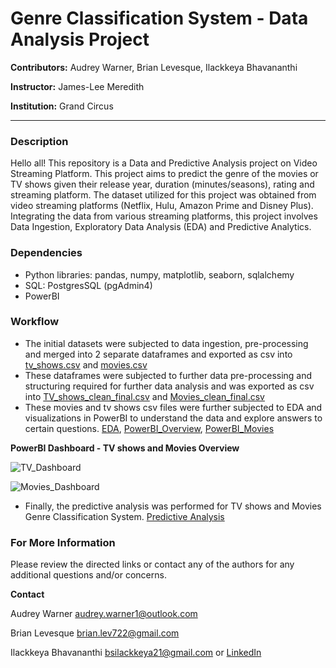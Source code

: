 # Genre Classification System - Data Analysis Project

**Contributors:** Audrey Warner, Brian Levesque, Ilackkeya Bhavananthi

**Instructor:** James-Lee Meredith

**Institution:** Grand Circus

---------------------------------------------------------------------------------------------------------------------------------------------------------------------------------------------------------------------
### Description
Hello all! This repository is a Data and Predictive Analysis project on Video Streaming Platform. This project aims to predict the genre of the movies or TV shows given their release year, duration (minutes/seasons), rating and streaming platform. The dataset utilized for this project was obtained from video streaming platforms (Netflix, Hulu, Amazon Prime and Disney Plus). Integrating the data from various streaming platforms, this project involves Data Ingestion, Exploratory Data Analysis (EDA) and Predictive Analytics. 

### Dependencies
- Python libraries: pandas, numpy, matplotlib, seaborn, sqlalchemy
- SQL:  PostgresSQL (pgAdmin4)
- PowerBI

### Workflow
- The initial datasets were subjected to data ingestion, pre-processing and merged into 2 separate dataframes and exported as csv into [tv_shows.csv](https://github.com/Ilackkeya/Video-Streaming-Platform-Data-Analytics/blob/main/Data_Cleaning/tv_shows.csv)
and [movies.csv](https://github.com/Ilackkeya/Video-Streaming-Platform-Data-Analytics/blob/main/Data_Cleaning/movies.csv)
- These dataframes were subjected to further data pre-processing and structuring required for further data analysis and was exported as csv into [TV_shows_clean_final.csv](https://github.com/Ilackkeya/Video-Streaming-Platform-Data-Analytics/blob/main/TV_shows_clean_final.csv) and [Movies_clean_final.csv](https://github.com/Ilackkeya/Video-Streaming-Platform-Data-Analytics/blob/main/Movies_clean_final.csv)
- These movies and tv shows csv files were further subjected to EDA and visualizations in PowerBI to understand the data and explore answers to certain questions. [EDA](https://github.com/Ilackkeya/Video-Streaming-Platform-Data-Analytics/blob/main/3.Descriptive%20Statistics%20and%20Visualizations.ipynb), [PowerBI_Overview](https://github.com/Ilackkeya/Video-Streaming-Platform-Data-Analytics/blob/main/PowerBI_Dashboards_TV_Movies.pbix), [PowerBI_Movies](https://github.com/Ilackkeya/Video-Streaming-Platform-Data-Analytics/blob/main/Which_Streaming_Platform.pbix)

**PowerBI Dashboard - TV shows and Movies Overview**

![TV_Dashboard](https://github.com/Ilackkeya/Video-Streaming-Platform-Data-Analytics/assets/66105814/5e91e8f3-9f0d-4243-b413-fe164f9e3f79)


![Movies_Dashboard](https://github.com/Ilackkeya/Video-Streaming-Platform-Data-Analytics/assets/66105814/578c149f-cc2b-428b-904e-152e3342ac01)


- Finally, the predictive analysis was performed for TV shows and Movies Genre Classification System. [Predictive Analysis](https://github.com/Ilackkeya/Video-Streaming-Platform-Data-Analytics/blob/main/4.Predictive_Analytics.ipynb)
  
### For More Information

Please review the directed links or contact any of the authors for any additional questions and/or concerns.

**Contact**

Audrey Warner audrey.warner1@outlook.com

Brian Levesque  brian.lev722@gmail.com

Ilackkeya Bhavananthi bsilackkeya21@gmail.com or [LinkedIn](https://www.linkedin.com/in/ilackkeya/)

